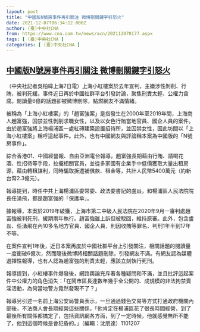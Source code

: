 ```yaml
---
layout: post
title: "中國版N號房事件再引關注 微博刪關鍵字引怒火"
date: 2021-12-07T06:34:12.000Z
author: (臺)中央社CNA
from: https://www.cna.com.tw/news/acn/202112070177.aspx
tags: [ (臺)中央社CNA ]
categories: [ (臺)中央社CNA ]
---
```

<!--1638858852000-->
[中國版N號房事件再引關注 微博刪關鍵字引怒火](https://www.cna.com.tw/news/acn/202112070177.aspx)
------

<div>
<div></div><div><p>（中央社記者吳柏緯上海7日電）上海小紅樓案於去年宣判，主嫌涉性剝削、行賄，被判死緩。事件近日再於中國社群平台引發討論，聚焦刑責太輕、公權力貪腐。閱讀量6億的話題卻被微博刪除，點燃網友不滿情緒。</p><p>被稱為「上海小紅樓案」的「趙富強案」是指發生在2000年至2019年間，上海商人趙富強，囚禁並性剝削求職女性，以及以女色行賄當地官員、國企人員的案件。由於趙富強將上海楊浦區一處紅磚建築設置招待所，並囚禁女性，因此坊間以「上海小紅樓案」稱呼這起事件。此外，也有中國網友與評論稱本案為中國版的「N號房事件」。</p><p>綜合香港01、中國經營報、自由亞洲電台報導，趙富強長期藉由行賄、請喝花酒、性招待等手段，拉攏相關官員，並從多家國有企業手中低價獲取大量出租房源，藉由轉租謀利，同時騙取拆遷補償款、租金等，共計人民幣5400萬元（約新台幣2.3億元）。</p><p>報導提到，時任中共上海楊浦區委常委、政法委書記的盧焱，和楊浦區人民法院院長任湧飛，都是趙富強的「保護傘」。</p><p>據報導，本案於2019年破獲，上海市第二中級人民法院在2020年9月一審判處趙富強被判死刑，緩期兩年執行。趙富強雖上訴但被駁回，維持原審。此外，包含盧焱、任湧飛在內10多名地方官員、國企人員，則因收賄等罪名、判刑1年半到17年不等。</p><p>在案件宣判1年後，近日本案再度於中國社群平台上引發關注，相關話題的閱讀量一度衝破6億次，然而隨後微博將相關話題刪除，引發網友不滿。有網友認為媒體選擇性報導，也有人認為趙富強的刑責太輕，應該立刻執行死刑。</p><p>報導提到，小紅樓事件爆發後，網路輿論充斥著各種疑問和不滿，並且批評這起案件中公權力的角色消失：「在鬧市區長達數年幾乎全公開的、成規模的非法拘禁賣淫活動，為何當地警方竟然發現不了？」</p><p>報導另引述一名前上海公安局警員表示，一旦通過錢色交易等方式打通政府機關內部後，不法商人會長期經營這些關係，「他肯定在楊浦區花了很長時間經營，到了最後所有關係都搞定了，包括資訊網各方面，到了一定時候，他就感覺無所不能了，他到這個時候是會犯昏的。」（編輯：沈朋達）1101207</p></div>
</div>
